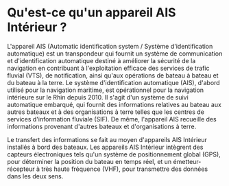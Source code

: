 # Qu'est-ce qu'un appareil AIS Intérieur ?

L'appareil AIS \(Automatic identification system / Système d'identification automatique\) est un transpondeur qui fournit un système de communication et d'identification automatique destiné à améliorer la sécurité de la navigation en contribuant à l'exploitation efficace des services de trafic fluvial \(VTS\), de notification, ainsi qu'aux opérations de bateau à bateau et du bateau à la terre. Le système d'identification automatique \(AIS\), d'abord utilisé pour la navigation maritime, est opérationnel pour la navigation intérieure sur le Rhin depuis 2010. Il s'agit d'un système de suivi automatique embarqué, qui fournit des informations relatives au bateau aux autres bateaux et à des organisations à terre telles que les centres de services d'information fluviale \(SIF\). De même, l'appareil AIS recueille des informations provenant d'autres bateaux et d'organisations à terre.

Le transfert des informations se fait au moyen d'appareils AIS Intérieur installés à bord des bateaux. Les appareils AIS Intérieur intègrent des capteurs électroniques tels qu'un système de positionnement global \(GPS\), pour déterminer la position du bateau en temps réel, et un émetteur-récepteur à très haute fréquence \(VHF\), pour transmettre des données dans les deux sens.



